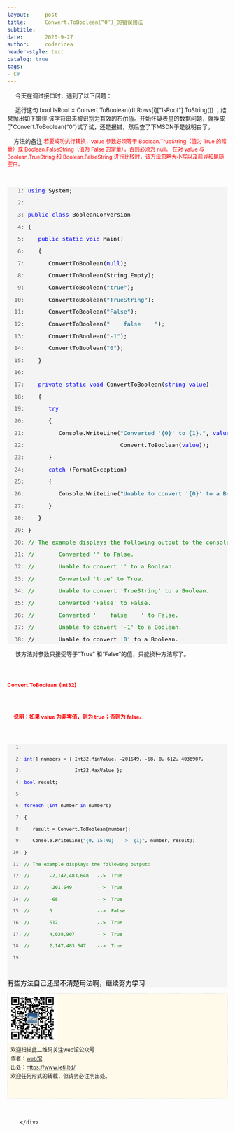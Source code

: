 ```yaml
---
layout:     post
title:      Convert.ToBoolean(“0”)_的错误用法
subtitle:   
date:       2020-9-27
author:     coderidea
header-style: text
catalog: true
tags:
- C#
--- 
```

<div class="postBody">
			<div id="cnblogs_post_body" class="blogpost-body"><p><span style="font-size:13px;">     今天在调试接口时，遇到了以下问题：</span></p>
<p><span style="font-size:13px;">     运行这句 bool IsRoot = Convert.ToBoolean(dt.Rows[i]["IsRoot"].ToString()) ；结果抛出如下错误:该字符串未被识别为有效的布尔值。开始怀疑表里的数据问题，就换成了Convert.ToBoolean(“0”)试了试，还是报错，然后查了下MSDN于是就明白了。</span></p>
<p><span style="font-size:13px;">    方法的备注:<span style="font-size:12px;"><span style="color:#ff0000;">若要成功执行转换，value 参数必须等于 </span><span style="color:#ff0000;">Boolean.TrueString</span><span style="color:#ff0000;">（值为 True 的常量）或 </span><span style="color:#ff0000;">Boolean.FalseString</span><span style="color:#ff0000;">（值为 False 的常量），否则必须为 null。 在对 value 与</span><span style="color:#ff0000;">Boolean.TrueString</span><span style="color:#ff0000;"> 和 </span><span style="color:#ff0000;">Boolean.FalseString</span><span style="color:#ff0000;"> 进行比较时，该方法忽略大小写以及前导和尾随空白。</span></span></span></p>
<p><span style="color:#ff0000;font-size:13px;"> </span></p>
<div id="codeSnippetWrapper">
<div id="codeSnippet" style="text-align:left;line-height:12pt;background-color:#f4f4f4;font-family:'Courier New', courier, monospace;color:#000000;font-size:8pt;border-style:none;">
<pre><span style="font-size:13px;"><span id="lnum1" style="color:#606060;">   1:</span> <span style="color:#0000ff;">using</span> System;</span></pre>
<span style="font-size:13px;"> </span>
<pre><span id="lnum2" style="color:#606060;font-size:13px;">   2:  </span></pre>
<span style="font-size:13px;"> </span>
<pre><span style="font-size:13px;"><span id="lnum3" style="color:#606060;">   3:</span> <span style="color:#0000ff;">public</span> <span style="color:#0000ff;">class</span> BooleanConversion</span></pre>
<span style="font-size:13px;"> </span>
<pre><span style="font-size:13px;"><span id="lnum4" style="color:#606060;">   4:</span> {</span></pre>
<span style="font-size:13px;"> </span>
<pre><span style="font-size:13px;"><span id="lnum5" style="color:#606060;">   5:</span>    <span style="color:#0000ff;">public</span> <span style="color:#0000ff;">static</span> <span style="color:#0000ff;">void</span> Main()</span></pre>
<span style="font-size:13px;"> </span>
<pre><span style="font-size:13px;"><span id="lnum6" style="color:#606060;">   6:</span>    {</span></pre>
<span style="font-size:13px;"> </span>
<pre><span style="font-size:13px;"><span id="lnum7" style="color:#606060;">   7:</span>       ConvertToBoolean(<span style="color:#0000ff;">null</span>);</span></pre>
<span style="font-size:13px;"> </span>
<pre><span style="font-size:13px;"><span id="lnum8" style="color:#606060;">   8:</span>       ConvertToBoolean(String.Empty);</span></pre>
<span style="font-size:13px;"> </span>
<pre><span style="font-size:13px;"><span id="lnum9" style="color:#606060;">   9:</span>       ConvertToBoolean(<span style="color:#006080;">"true"</span>);</span></pre>
<span style="font-size:13px;"> </span>
<pre><span style="font-size:13px;"><span id="lnum10" style="color:#606060;">  10:</span>       ConvertToBoolean(<span style="color:#006080;">"TrueString"</span>);</span></pre>
<span style="font-size:13px;"> </span>
<pre><span style="font-size:13px;"><span id="lnum11" style="color:#606060;">  11:</span>       ConvertToBoolean(<span style="color:#006080;">"False"</span>);</span></pre>
<span style="font-size:13px;"> </span>
<pre><span style="font-size:13px;"><span id="lnum12" style="color:#606060;">  12:</span>       ConvertToBoolean(<span style="color:#006080;">"    false    "</span>);</span></pre>
<span style="font-size:13px;"> </span>
<pre><span style="font-size:13px;"><span id="lnum13" style="color:#606060;">  13:</span>       ConvertToBoolean(<span style="color:#006080;">"-1"</span>);</span></pre>
<span style="font-size:13px;"> </span>
<pre><span style="font-size:13px;"><span id="lnum14" style="color:#606060;">  14:</span>       ConvertToBoolean(<span style="color:#006080;">"0"</span>);</span></pre>
<span style="font-size:13px;"> </span>
<pre><span style="font-size:13px;"><span id="lnum15" style="color:#606060;">  15:</span>    }</span></pre>
<span style="font-size:13px;"> </span>
<pre><span id="lnum16" style="color:#606060;font-size:13px;">  16:  </span></pre>
<span style="font-size:13px;"> </span>
<pre><span style="font-size:13px;"><span id="lnum17" style="color:#606060;">  17:</span>    <span style="color:#0000ff;">private</span> <span style="color:#0000ff;">static</span> <span style="color:#0000ff;">void</span> ConvertToBoolean(<span style="color:#0000ff;">string</span> <span style="color:#0000ff;">value</span>)</span></pre>
<span style="font-size:13px;"> </span>
<pre><span style="font-size:13px;"><span id="lnum18" style="color:#606060;">  18:</span>    {</span></pre>
<span style="font-size:13px;"> </span>
<pre><span style="font-size:13px;"><span id="lnum19" style="color:#606060;">  19:</span>       <span style="color:#0000ff;">try</span></span></pre>
<span style="font-size:13px;"> </span>
<pre><span style="font-size:13px;"><span id="lnum20" style="color:#606060;">  20:</span>       {</span></pre>
<span style="font-size:13px;"> </span>
<pre><span style="font-size:13px;"><span id="lnum21" style="color:#606060;">  21:</span>          Console.WriteLine(<span style="color:#006080;">"Converted '{0}' to {1}."</span>, <span style="color:#0000ff;">value</span>,  </span></pre>
<span style="font-size:13px;"> </span>
<pre><span style="font-size:13px;"><span id="lnum22" style="color:#606060;">  22:</span>                            Convert.ToBoolean(<span style="color:#0000ff;">value</span>));</span></pre>
<span style="font-size:13px;"> </span>
<pre><span style="font-size:13px;"><span id="lnum23" style="color:#606060;">  23:</span>       }</span></pre>
<span style="font-size:13px;"> </span>
<pre><span style="font-size:13px;"><span id="lnum24" style="color:#606060;">  24:</span>       <span style="color:#0000ff;">catch</span> (FormatException)</span></pre>
<span style="font-size:13px;"> </span>
<pre><span style="font-size:13px;"><span id="lnum25" style="color:#606060;">  25:</span>       {</span></pre>
<span style="font-size:13px;"> </span>
<pre><span style="font-size:13px;"><span id="lnum26" style="color:#606060;">  26:</span>          Console.WriteLine(<span style="color:#006080;">"Unable to convert '{0}' to a Boolean."</span>, <span style="color:#0000ff;">value</span>);</span></pre>
<span style="font-size:13px;"> </span>
<pre><span style="font-size:13px;"><span id="lnum27" style="color:#606060;">  27:</span>       }</span></pre>
<span style="font-size:13px;"> </span>
<pre><span style="font-size:13px;"><span id="lnum28" style="color:#606060;">  28:</span>    }</span></pre>
<span style="font-size:13px;"> </span>
<pre><span style="font-size:13px;"><span id="lnum29" style="color:#606060;">  29:</span> }</span></pre>
<span style="font-size:13px;"> </span>
<pre><span style="font-size:13px;"><span id="lnum30" style="color:#606060;">  30:</span> <span style="color:#008000;">// The example displays the following output to the console:</span></span></pre>
<span style="font-size:13px;"> </span>
<pre><span style="font-size:13px;"><span id="lnum31" style="color:#606060;">  31:</span> <span style="color:#008000;">//       Converted '' to False.</span></span></pre>
<span style="font-size:13px;"> </span>
<pre><span style="font-size:13px;"><span id="lnum32" style="color:#606060;">  32:</span> <span style="color:#008000;">//       Unable to convert '' to a Boolean.</span></span></pre>
<span style="font-size:13px;"> </span>
<pre><span style="font-size:13px;"><span id="lnum33" style="color:#606060;">  33:</span> <span style="color:#008000;">//       Converted 'true' to True.</span></span></pre>
<span style="font-size:13px;"> </span>
<pre><span style="font-size:13px;"><span id="lnum34" style="color:#606060;">  34:</span> <span style="color:#008000;">//       Unable to convert 'TrueString' to a Boolean.</span></span></pre>
<span style="font-size:13px;"> </span>
<pre><span style="font-size:13px;"><span id="lnum35" style="color:#606060;">  35:</span> <span style="color:#008000;">//       Converted 'False' to False.</span></span></pre>
<span style="font-size:13px;"> </span>
<pre><span style="font-size:13px;"><span id="lnum36" style="color:#606060;">  36:</span> <span style="color:#008000;">//       Converted '    false    ' to False.</span></span></pre>
<span style="font-size:13px;"> </span>
<pre><span style="font-size:13px;"><span id="lnum37" style="color:#606060;">  37:</span> <span style="color:#008000;">//       Unable to convert '-1' to a Boolean.</span></span></pre>
<span style="font-size:13px;"> </span>
<pre><span style="font-size:13px;"><span id="lnum38" style="color:#606060;">  38:</span> //       Unable to convert <span style="color:#006080;">'0'</span> to a Boolean.</span></pre>
<span style="font-size:13px;"> </span></div>
</div>
<p><span style="font-size:13px;">     该方法对参数只接受等于”True” 和“False”的值，只能换种方法写了。</span></p>
<h1><span style="color:#ff0000;font-size:12px;">Convert.ToBoolean  (Int32) </span></h1>
<h1><span style="color:#ff0000;font-size:12px;">     说明：如果 value 为非零值，则为 true；否则为 false。</span></h1>
<p> </p>
<div>
<div style="text-align:left;line-height:12pt;background-color:#f4f4f4;font-family:'Courier New', courier, monospace;color:#000000;font-size:8pt;border-style:none;">
<pre><span style="color:#606060;">   1:</span>  </pre>

<pre><span style="color:#606060;">   2:</span> <span style="color:#0000ff;">int</span>[] numbers = { Int32.MinValue, -201649, -68, 0, 612, 4038907, </pre>

<pre><span style="color:#606060;">   3:</span>                   Int32.MaxValue };</pre>

<pre><span style="color:#606060;">   4:</span> <span style="color:#0000ff;">bool</span> result;</pre>

<pre><span style="color:#606060;">   5:</span>  </pre>

<pre><span style="color:#606060;">   6:</span> <span style="color:#0000ff;">foreach</span> (<span style="color:#0000ff;">int</span> number <span style="color:#0000ff;">in</span> numbers)</pre>

<pre><span style="color:#606060;">   7:</span> {</pre>

<pre><span style="color:#606060;">   8:</span>    result = Convert.ToBoolean(number);                                 </pre>

<pre><span style="color:#606060;">   9:</span>    Console.WriteLine(<span style="color:#006080;">"{0,-15:N0}  --&gt;  {1}"</span>, number, result);</pre>

<pre><span style="color:#606060;">  10:</span> }</pre>

<pre><span style="color:#606060;">  11:</span> <span style="color:#008000;">// The example displays the following output:</span></pre>

<pre><span style="color:#606060;">  12:</span> <span style="color:#008000;">//       -2,147,483,648   --&gt;  True</span></pre>

<pre><span style="color:#606060;">  13:</span> <span style="color:#008000;">//       -201,649         --&gt;  True</span></pre>

<pre><span style="color:#606060;">  14:</span> <span style="color:#008000;">//       -68              --&gt;  True</span></pre>

<pre><span style="color:#606060;">  15:</span> <span style="color:#008000;">//       0                --&gt;  False</span></pre>

<pre><span style="color:#606060;">  16:</span> <span style="color:#008000;">//       612              --&gt;  True</span></pre>

<pre><span style="color:#606060;">  17:</span> <span style="color:#008000;">//       4,038,907        --&gt;  True</span></pre>

<pre><span style="color:#606060;">  18:</span> <span style="color:#008000;">//       2,147,483,647    --&gt;  True</span></pre>

<pre><span style="color:#606060;">  19:</span>  </pre>
<pre></pre>
<pre></pre>
<pre></pre>
<pre><span style="font-size:15px;">有些方法自己还是不清楚用法啊，继续努力学习</span></pre>
</div>
</div>
<p id="PSignature" style="line-height:20px;background:#FFFAEA no-repeat 2% 50%;font-size:12px;border:#e0e0e0 1px dashed;"><img title="web馆" src="/img/wx.gif" alt="" width="113" height="113" /><br />  欢迎扫描此二维码关注web馆公众号  <br />  作者：<a href="https://www.leti.ltd/">web馆</a>  <br />  出处：<a href="http://www.cnblogs.com/xiaoyao2011">https://www.leti.ltd/</a> <br />  欢迎任何形式的转载，但请务必注明出处。<br /><br /><br /></p>
<p> </p></div><div id="MySignature"></div>
<div class="clear"></div>
<div id="blog_post_info_block">
<div id="BlogPostCategory"></div>
<div id="EntryTag"></div>
<div id="blog_post_info">
</div>
<div class="clear"></div>
<div id="post_next_prev"></div>
</div>


		</div>